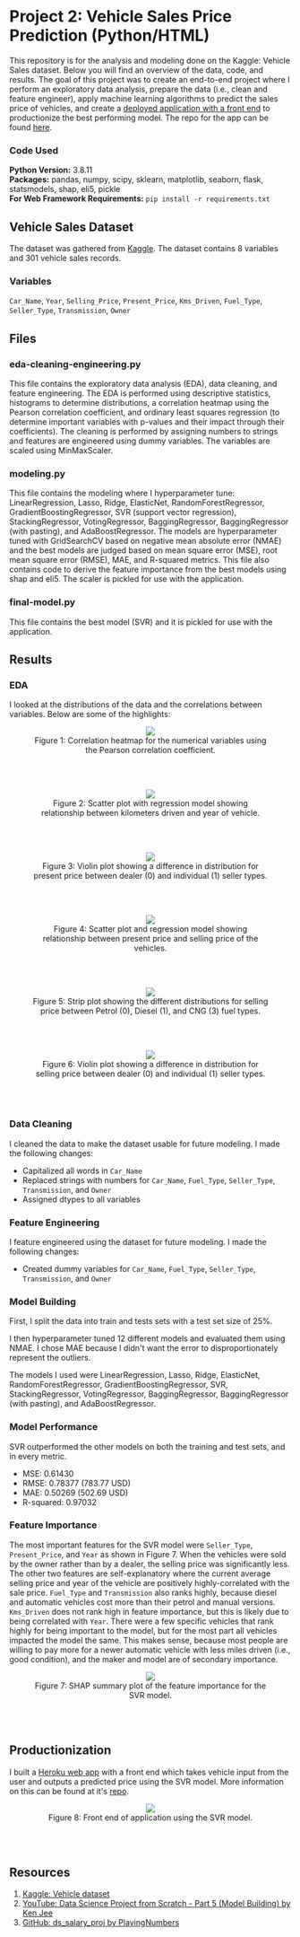 # Project 2: Vehicle Sales Price Prediction (Python/HTML)

This repository is for the analysis and modeling done on the Kaggle: Vehicle Sales dataset. Below you will find an overview of the data, code, and results. The goal of this project was to create an end-to-end project where I perform an exploratory data analysis, prepare the data (i.e., clean and feature engineer), apply machine learning algorithms to predict the sales price of vehicles, and create a [deployed application with a front end](https://predict-vehicle-price.herokuapp.com/) to productionize the best performing model. The repo for the app can be found [here](https://github.com/MichaelBryantDS/vehicle-price-pred-app).

### Code Used 

**Python Version:** 3.8.11 <br />
**Packages:** pandas, numpy, scipy, sklearn, matplotlib, seaborn, flask, statsmodels, shap, eli5, pickle<br />
**For Web Framework Requirements:**  ```pip install -r requirements.txt```  

## Vehicle Sales Dataset

The dataset was gathered from [Kaggle](https://www.kaggle.com/nehalbirla/vehicle-dataset-from-cardekho). The dataset contains 8 variables and 301 vehicle sales records.

### Variables

`Car_Name`, `Year`, `Selling_Price`, `Present_Price`, `Kms_Driven`, `Fuel_Type`, `Seller_Type`, `Transmission`, `Owner`

## Files

### eda-cleaning-engineering.py

This file contains the exploratory data analysis (EDA), data cleaning, and feature engineering. The EDA is performed using descriptive statistics, histograms to determine distributions, a correlation heatmap using the Pearson correlation coefficient, and ordinary least squares regression (to determine important variables with p-values and their impact through their coefficients). The cleaning is performed by assigning numbers to strings and features are engineered using dummy variables. The variables are scaled using MinMaxScaler.

### modeling.py

This file contains the modeling where I hyperparameter tune: LinearRegression, Lasso, Ridge, ElasticNet, RandomForestRegressor, GradientBoostingRegressor, SVR (support vector regression), StackingRegressor, VotingRegressor, BaggingRegressor, BaggingRegressor (with pasting), and AdaBoostRegressor. The models are hyperparameter tuned with GridSearchCV based on negative mean absolute error (NMAE) and the best models are judged based on mean square error (MSE), root mean square error (RMSE), MAE, and R-squared metrics. This file also contains code to derive the feature importance from the best models using shap and eli5. The scaler is pickled for use with the application.

### final-model.py

This file contains the best model (SVR) and it is pickled for use with the application.

## Results

### EDA

I looked at the distributions of the data and the correlations between variables. Below are some of the highlights:

<div align="center">
  
<figure>
<img src="images/corr-heatmap.jpg"><br/>
  <figcaption>Figure 1: Correlation heatmap for the numerical variables using the Pearson correlation coefficient.</figcaption>
</figure>
<br/><br/>
  
</div>

<div align="center">
  
<figure>
<img src="images/kms-year.jpg"><br/>
  <figcaption>Figure 2: Scatter plot with regression model showing relationship between kilometers driven and year of vehicle.</figcaption>
</figure>
<br/><br/>
  
</div>

<div align="center">
  
<figure>
<img src="images/present-price-seller-type.jpg"><br/>
  <figcaption>Figure 3: Violin plot showing a difference in distribution for present price between dealer (0) and individual (1) seller types.</figcaption>
</figure>
<br/><br/>
  
</div>

<div align="center">
  
<figure>
<img src="images/present-price-selling-price.jpg"><br/>
  <figcaption>Figure 4: Scatter plot and regression model showing relationship between present price and selling price of the vehicles.</figcaption>
</figure>
<br/><br/>
  
</div>

<div align="center">
  
<figure>
<img src="images/selling-price-fuel-type.jpg"><br/>
  <figcaption>Figure 5: Strip plot showing the different distributions for selling price between Petrol (0), Diesel (1), and CNG (3) fuel types.</figcaption>
</figure>
<br/><br/>
  
</div>

<div align="center">
  
<figure>
<img src="images/selling-price-seller-type.jpg"><br/>
  <figcaption>Figure 6: Violin plot showing a difference in distribution for selling price between dealer (0) and individual (1) seller types.</figcaption>
</figure>
<br/><br/>
  
</div>

### Data Cleaning

I cleaned the data to make the dataset usable for future modeling. I made the following changes:
* Capitalized all words in `Car_Name`
* Replaced strings with numbers for `Car_Name`, `Fuel_Type`, `Seller_Type`, `Transmission`, and `Owner`
* Assigned dtypes to all variables

### Feature Engineering

I feature engineered using the dataset for future modeling. I made the following changes:
* Created dummy variables for `Car_Name`, `Fuel_Type`, `Seller_Type`, `Transmission`, and `Owner`

### Model Building

First, I split the data into train and tests sets with a test set size of 25%.

I then hyperparameter tuned 12 different models and evaluated them using NMAE. I chose MAE because I didn't want the error to disproportionately represent the outliers.

The models I used were LinearRegression, Lasso, Ridge, ElasticNet, RandomForestRegressor, GradientBoostingRegressor, SVR, StackingRegressor, VotingRegressor, BaggingRegressor, BaggingRegressor (with pasting), and AdaBoostRegressor.

### Model Performance

SVR outperformed the other models on both the training and test sets, and in every metric. <br />
* MSE: 0.61430
* RMSE: 0.78377 (783.77 USD)
* MAE: 0.50269 (502.69 USD)
* R-squared: 0.97032

### Feature Importance

The most important features for the SVR model were `Seller_Type`, `Present_Price`, and `Year` as shown in Figure 7. When the vehicles were sold by the owner rather than by a dealer, the selling price was significantly less. The other two features are self-explanatory where the current average selling price and year of the vehicle are positively highly-correlated with the sale price. `Fuel_Type` and `Transmission` also ranks highly, because diesel and automatic vehicles cost more than their petrol and manual versions. `Kms_Driven` does not rank high in feature importance, but this is likely due to being correlated with `Year`. There were a few specific vehicles that rank highly for being important to the model, but for the most part all vehicles impacted the model the same. This makes sense, because most people are willing to pay more for a newer automatic vehicle with less miles driven (i.e., good condition), and the maker and model are of secondary importance.

<div align="center">
  
<figure>
<img src="images/shap-results.jpg"><br/>
  <figcaption>Figure 7: SHAP summary plot of the feature importance for the SVR model.</figcaption>
</figure>
<br/><br/>
  
</div>

## Productionization

I built a [Heroku web app](https://predict-vehicle-price.herokuapp.com/) with a front end which takes vehicle input from the user and outputs a predicted price using the SVR model. More information on this can be found at it's [repo](https://github.com/MichaelBryantDS/vehicle-price-pred-app).

<div align="center">
  
<figure>
<img src="images/web-app.JPG"><br/>
  <figcaption>Figure 8: Front end of application using the SVR model.</figcaption>
</figure>
<br/><br/>
  
</div>

## Resources

1. [Kaggle: Vehicle dataset](https://www.kaggle.com/nehalbirla/vehicle-dataset-from-cardekho)
2. [YouTube: Data Science Project from Scratch - Part 5 (Model Building) by Ken Jee](https://www.youtube.com/watch?v=7O4dpR9QMIM)
3. [GitHub: ds_salary_proj by PlayingNumbers](https://github.com/PlayingNumbers/ds_salary_proj)

